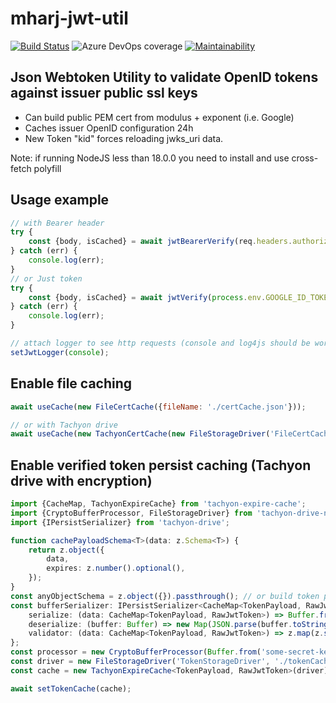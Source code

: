 # mharj-jwt-util

[![Build Status](https://mharj.visualstudio.com/mharj-jwt-util/_apis/build/status/mharj.mharj-jwt-util?branchName=master)](https://mharj.visualstudio.com/mharj-jwt-util/_build/latest?definitionId=3&branchName=master) ![Azure DevOps coverage](https://img.shields.io/azure-devops/coverage/mharj/mharj-jwt-util/3) [![Maintainability](https://api.codeclimate.com/v1/badges/a60873c223b5bafadb1f/maintainability)](https://codeclimate.com/github/mharj/mharj-jwt-util/maintainability)

## Json Webtoken Utility to validate OpenID tokens against issuer public ssl keys

- Can build public PEM cert from modulus + exponent (i.e. Google)
- Caches issuer OpenID configuration 24h
- New Token "kid" forces reloading jwks_uri data.

Note: if running NodeJS less than 18.0.0 you need to install and use cross-fetch polyfill

## Usage example

```javascript
// with Bearer header
try {
	const {body, isCached} = await jwtBearerVerify(req.headers.authorization);
} catch (err) {
	console.log(err);
}
// or Just token
try {
	const {body, isCached} = await jwtVerify(process.env.GOOGLE_ID_TOKEN);
} catch (err) {
	console.log(err);
}

// attach logger to see http requests (console and log4js should be working)
setJwtLogger(console);
```

## Enable file caching

```javascript
await useCache(new FileCertCache({fileName: './certCache.json'}));

// or with Tachyon drive
await useCache(new TachyonCertCache(new FileStorageDriver('FileCertCacheDriver', './certCache.json', certCacheBufferSerializer)));
```

## Enable verified token persist caching (Tachyon drive with encryption)

```typescript
import {CacheMap, TachyonExpireCache} from 'tachyon-expire-cache';
import {CryptoBufferProcessor, FileStorageDriver} from 'tachyon-drive-node-fs';
import {IPersistSerializer} from 'tachyon-drive';

function cachePayloadSchema<T>(data: z.Schema<T>) {
	return z.object({
		data,
		expires: z.number().optional(),
	});
}
const anyObjectSchema = z.object({}).passthrough(); // or build token payload schema
const bufferSerializer: IPersistSerializer<CacheMap<TokenPayload, RawJwtToken>, Buffer> = {
	serialize: (data: CacheMap<TokenPayload, RawJwtToken>) => Buffer.from(JSON.stringify(Array.from(data))),
	deserialize: (buffer: Buffer) => new Map(JSON.parse(buffer.toString())),
	validator: (data: CacheMap<TokenPayload, RawJwtToken>) => z.map(z.string(), cachePayloadSchema(anyObjectSchema)).safeParse(data).success,
};
const processor = new CryptoBufferProcessor(Buffer.from('some-secret-key'));
const driver = new FileStorageDriver('TokenStorageDriver', './tokenCache.aes', bufferSerializer, processor);
const cache = new TachyonExpireCache<TokenPayload, RawJwtToken>(driver);

await setTokenCache(cache);
```
